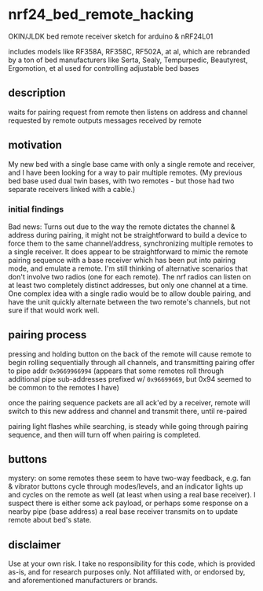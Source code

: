 # nrf24_bed_remote_hacking

OKIN/JLDK bed remote receiver sketch
for arduino & nRF24L01

includes models like RF358A, RF358C, RF502A, at al,
which are rebranded by a ton of bed manufacturers
like Serta, Sealy, Tempurpedic, Beautyrest, Ergomotion, et al
used for controlling adjustable bed bases

## description
waits for pairing request from remote
then listens on address and channel requested by remote
outputs messages received by remote

## motivation
My new bed with a single base came with only a single remote and receiver, and I have been looking for a way to pair multiple remotes.
(My previous bed base used dual twin bases, with two remotes - but those had two separate receivers linked with a cable.)

### initial findings
Bad news: Turns out due to the way the remote dictates the channel & address during pairing, it might not be straightforward to build a device to force them to the same channel/address, synchronizing multiple remotes to a single receiver.
It does appear to be straightforward to mimic the remote pairing sequence with a base receiver which has been put into pairing mode, and emulate a remote.
I'm still thinking of alternative scenarios that don't involve two radios (one for each remote). The nrf radios can listen on at least two completely distinct addresses, but only one channel at a time.
One complex idea with a single radio would be to allow double pairing, and have the unit quickly alternate between the two remote's channels, but not sure if that would work well.

## pairing process
pressing and holding button on the back of the remote will cause remote to begin rolling
sequentially through all channels, and transmitting pairing offer to pipe addr `0x9669966994`
(appears that some remotes roll through additional pipe sub-addresses prefixed w/ `0x96699669`, but 0x94 seemed to be common to the remotes I have)

once the pairing sequence packets are all ack'ed by a receiver, remote will switch to this
new address and channel and transmit there, until re-paired

pairing light flashes while searching, is steady while going through pairing sequence, and 
then will turn off when pairing is completed. 

## buttons
mystery: on some remotes these seem to have two-way feedback, e.g. fan & vibrator buttons cycle through modes/levels, and an indicator lights up and cycles on the remote as well (at least when using a real base receiver). I suspect there is either some ack payload, or perhaps some response on a nearby pipe (base address) a real base receiver transmits on to update remote about bed's state.

## disclaimer
Use at your own risk. I take no responsibility for this code, which is provided as-is, and for research purposes only.
Not affiliated with, or endorsed by, and aforementioned manufacturers or brands.